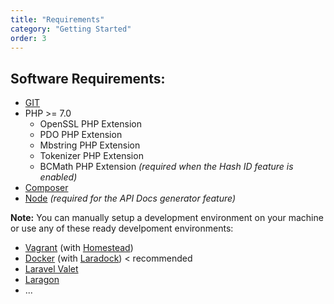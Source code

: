 ```yaml
---
title: "Requirements"
category: "Getting Started"
order: 3
---
```

## Software Requirements:

- [GIT](https://git-scm.com/downloads)
- PHP >= 7.0
   - OpenSSL PHP Extension
   - PDO PHP Extension
   - Mbstring PHP Extension
   - Tokenizer PHP Extension
   - BCMath PHP Extension *(required when the Hash ID feature is enabled)*
- [Composer](https://getcomposer.org/download/)
- [Node](https://nodejs.org/en/) *(required for the API Docs generator feature)*


<!--Optional Tools:

- [MySQL](https://www.mysql.com/downloads/)
- [Redis](http://redis.io/download)
- [Beanstalkd](https://github.com/kr/beanstalkd)-->

**Note:** You can manually setup a development environment on your machine or use any of these ready develpoment environments:

- [Vagrant](https://www.vagrantup.com/downloads.html) (with [Homestead](https://laravel.com/docs/5.3/homestead))
- [Docker](https://www.docker.com/products/docker) (with [Laradock](https://github.com/laradock/laradock)) < recommended
- [Laravel Valet](https://laravel.com/docs/5.3/valet)
- [Laragon](https://laragon.org/)
- ...
